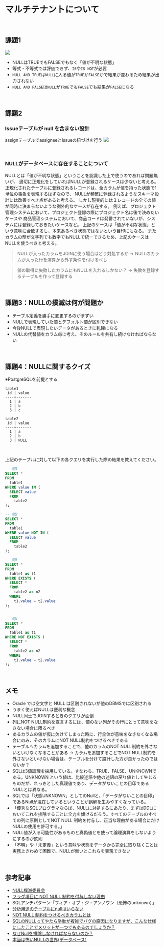# マルチテナントについて

<br>

## 課題1

![](NULLの評価一覧.png)
- NULLはTRUEでもFALSEでもなく「値が不明な状態」
- 等式・不等式では評価できず、`IS`や`IS NOT`が必要
- `NULL AND TRUE`は`NULL`に入る値が`TRUE`か`FALSE`かで結果が変わるため結果が出力されない
- `NULL AND FALSE`は`NULL`が`TRUE`でも`FALSE`でも結果が`FALSE`になる 
<br>

## 課題2
### Issueテーブルが null を含まない設計
assignテーブルでassigneeとissueの紐づけを行う
![](issueテーブルがnullを含まない設計.png)

<br>

### NULLがデータベースに存在することについて
NULLとは「値が不明な状態」ということを認識した上で使うのであれば問題無いが、
適切に正規化をしていればNULLが登録されるケースは少ないと考える。
正規化されたテーブルに登録されるレコードは、全カラムが値を持った状態で1単位の事象を表現するはずなので、
NULLが頻繁に登録されるようなスキーマ設計には改善すべき点があると考える。
しかし現実的には１レコードの全ての値が同時に決まらないような例外的なケースが存在する。
例えば、プロジェクト管理システムにおいて、プロジェクト登録の際にプロジェクト名は後で決めたいケースや
商品管理システムにおいて、商品コードは発番されていないが、システムには登録しておきたいケースなど。
上記のケースは「値が不明な状態」という意味に合致するし、本来あるべき状態ではないという目印にもなる。
またカラムの型が文字列でも数字でもNULLで統一できるため、上記のケースはNULLを使うべきと考える。

> NULLが入ったカラムをJOINに使う場合はどう対処するか
→ NULLのカラムが入った行を演算から外す条件を付けるべし

> 値の取得に失敗したカラムにもNULLを入れるしかない？
→ 失敗を登録するテーブルを作って登録する

<br>

## 課題3：NULLの撲滅は何が問題か
- テーブル定義を勝手に変更するのがまずい
- NULLで表現していた値とデフォルト値が区別できない
- 今後NULLで表現したいデータがあるときに軋轢になる
- NULLの代替値をカラム毎に考え、そのルールを共有し続けなければならない
<br>

## 課題4：NULLに関するクイズ
※PostgreSQLを前提とする

```
table1
 id | value 
----+-------
  1 | a
  2 | b
  3 | c

table2
 id | value 
----+-------
  1 | a
  2 | b
  3 | NULL
```

<br>

上記のテーブルに対して以下の各クエリを実行した際の結果を教えてください。
```SQL
-- 問1
SELECT * 
FROM 
  table1
WHERE value IN (
  SELECT value
  FROM
    table2
);

-- 問2
SELECT * 
FROM 
  table1
WHERE value NOT IN (
  SELECT value
  FROM
    table2
);

-- 問3
SELECT * 
FROM 
  table1 as t1
WHERE EXISTS (
  SELECT *
  FROM
    table2 as n2
  WHERE
    t1.value = t2.value
);


-- 問4
SELECT * 
FROM 
  table1 as t1
WHERE NOT EXISTS (
  SELECT *
  FROM
    table2 as n2
  WHERE
    t1.value = t2.value
);
```

<br>

## メモ
- Oracle では空文字と NULL は区別されないが他のDBMSでは区別される
- うまく使えばNULLは便利な概念
- NULL同士でJOINするときのクエリが面倒
- 列にNOT NULL制約を宣言するには、値のない列がその行にとって意味をなさない場合に限るべき
- あるカラムの値が仮に欠けてしまった時に、行全体が意味をなさなくなる場合にのみ、そのカラムにNOT NULL制約をつけるべきである
- テーブルへカラムを追加することで、他のカラムのNOT NULL制約を外さないといけなくなることがある
 → カラムを追加することでNOT NULL制約を外さないといけない場合は、テーブルを分けて設計した方が良かったのではないか？
- SQLは3値論理を採用している。すなわち、TRUE、FALSE、UNKNOWNである。UNKNOWN という値は、比較述語や他の述語の戻り値として生じるものだが、れっきとした真理値であり、データがないことの目印であるNULLとは異なる。
- SQLでは「状態UNKNOWN」としてのNullと、「データがないことの目印」であるNullが混在しているということが誤解を生みやすくなっている。
- 「優秀なSQLプログラマならば、NULLに対処するにあたり、まずはDDLにおいてこれを排除することに全力を傾けるだろう。すべてのテーブルのすべての列に原則としてNOT NULL 制約を付与し、正当な理由がある場合にだけNULLの使用を許可する。」
- NULL値が入る可能性があるものと真偽値とを使って論理演算をしないようにするのが鉄則
- 「不明」や「未定義」という意味や状態をデータから完全に取り除くことは実務上きわめて困難で、NULLが無いとこれらを表現できない
<br>

## 参考記事
- [NULL撲滅委員会](http://mickindex.sakura.ne.jp/database/db_getout_null.html)
- [フラグ項目に NOT NULL 制約を付与しない理由](https://ja.stackoverflow.com/questions/51677/%E3%83%95%E3%83%A9%E3%82%B0%E9%A0%85%E7%9B%AE%E3%81%AB-not-null-%E5%88%B6%E7%B4%84%E3%82%92%E4%BB%98%E4%B8%8E%E3%81%97%E3%81%AA%E3%81%84%E7%90%86%E7%94%B1)
- SQLアンチパターン「フィア・オブ・ジ・アンノウン（恐怖のunknown）」
- [分析用途のテーブルにnullはいらない](https://zenn.dev/pei0804/articles/donot-use-nullable-in-star-schema)
- [NOT NULL 制約をつけるべきカラムとは](https://qiita.com/daichi_yamazaki/items/ea3516080948e95bbf26)
- [SQLのNULLってやたら挙動が複雑でバグの原因になりますが、こんな仕様にしたことでメリットが一つでもあるのでしょうか？](https://jp.quora.com/SQL%E3%81%AENULL%E3%81%A3%E3%81%A6%E3%82%84%E3%81%9F%E3%82%89%E6%8C%99%E5%8B%95%E3%81%8C%E8%A4%87%E9%9B%91%E3%81%A7%E3%83%90%E3%82%B0%E3%81%AE%E5%8E%9F%E5%9B%A0%E3%81%AB%E3%81%AA%E3%82%8A%E3%81%BE%E3%81%99%E3%81%8C-)
- [なぜNullを排除しなければならないのか？](http://onefact.jp/wp/2014/08/26/null%E3%82%92%E6%8E%92%E9%99%A4%E3%81%97%E3%81%9F%E8%A8%AD%E8%A8%88/)
- [本当は怖いNULLの世界(データベース)](https://qiita.com/s_yasunaga/items/9be1f3a5cf212b4f87a3)
